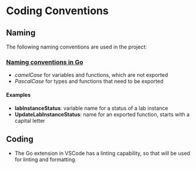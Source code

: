 # Coding Conventions

## Naming

The following naming conventions are used in the project:

### [Naming conventions in Go](https://golang.org/doc/effective_go#names)

- *camelCase* for variables and functions, which are not exported
- *PascalCase* for types and functions that need to be exported

#### Examples

- **labInstanceStatus**: variable name for a status of a lab instance
- **UpdateLabInstanceStatus**: name for an exported function, starts with a capital letter
<!-- TODO move to CRD spec explanation
 - **device**: a device that is part of a lab network
- **deviceType**: a type of a network device
- **deviceVersion**: a version of a network device
- **deviceName**: a name of a network device
- **deviceGroup**: a group the network device belongs to
- **labReservation**: a reservation of resources for a lab instance -->

## Coding

- The Go extension in VSCode has a linting capability, so that will be used for linting and formatting.
